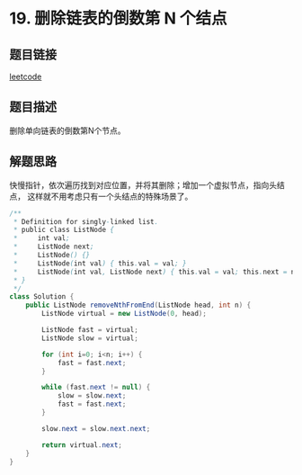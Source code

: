 # 19. 删除链表的倒数第 N 个结点

## 题目链接

[leetcode](https://leetcode-cn.com/problems/remove-nth-node-from-end-of-list/)

## 题目描述

删除单向链表的倒数第N个节点。

## 解题思路

快慢指针，依次遍历找到对应位置，并将其删除；增加一个虚拟节点，指向头结点，
这样就不用考虑只有一个头结点的特殊场景了。

```java
/**
 * Definition for singly-linked list.
 * public class ListNode {
 *     int val;
 *     ListNode next;
 *     ListNode() {}
 *     ListNode(int val) { this.val = val; }
 *     ListNode(int val, ListNode next) { this.val = val; this.next = next; }
 * }
 */
class Solution {
    public ListNode removeNthFromEnd(ListNode head, int n) {
        ListNode virtual = new ListNode(0, head);

        ListNode fast = virtual;
        ListNode slow = virtual;

        for (int i=0; i<n; i++) {
            fast = fast.next;
        }

        while (fast.next != null) {
            slow = slow.next;
            fast = fast.next;
        }

        slow.next = slow.next.next;

        return virtual.next;
    }
}
```

